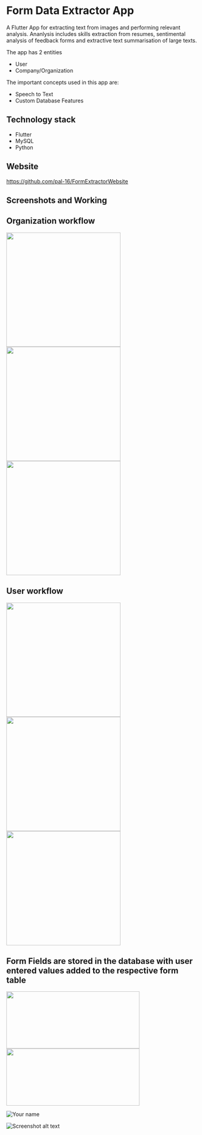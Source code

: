 
# Form Data Extractor App

A Flutter App for extracting text from images and performing relevant analysis. Ananlysis includes skills extraction from resumes, sentimental analysis of feedback forms and extractive text summarisation of large texts.

The app has 2 entities
 * User 
 * Company/Organization
 
The important concepts used in this app are: 

* Speech to Text 
* Custom Database Features


## Technology stack
* Flutter
* MySQL
* Python
  
## Website
https://github.com/pal-16/FormExtractorWebsite

## Screenshots and Working

## Organization workflow<br>
<img src="https://github.com/pal-16/FormDataExtractorApp/blob/master/images/home.jpeg" height = 300> <img src="https://github.com/pal-16/FormDataExtractorApp/blob/master/images/appdrawer.jpeg" height = 300/> <img src="https://github.com/pal-16/FormDataExtractorApp/blob/master/images/formfields.jpeg" height = 300/>
<br>
## User workflow<br>
<img src="https://github.com/pal-16/FormDataExtractorApp/blob/master/images/1.jpeg" height = 300/> <img src="https://github.com/pal-16/FormDataExtractorApp/blob/master/images/2.jpeg" height = 300/> <img src="https://github.com/pal-16/FormDataExtractorApp/blob/master/images/3.jpeg" height = 300/>

## Form Fields are stored in the database with user entered values added to the respective form table
<img src="https://github.com/pal-16/FormDataExtractorApp/blob/master/images/Capture.JPG" width= 350 height = 150/>
<img src="https://github.com/pal-16/FormDataExtractorApp/blob/master/images/database.JPG" width=350 height = 150/>

![Your name](https://drive.google.com/file/d/18qNWariob7syb8Y4xYXUSWsPby3iJBFT/view?usp=sharing)

![Screenshot alt text](https://drive.google.com/uc?export=view&id=1sR5qjHWHNf2pAYr_ZPLEqDBCwXmJVuNh)

